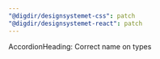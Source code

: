 ```yaml
---
"@digdir/designsystemet-css": patch
"@digdir/designsystemet-react": patch
---
```


AccordionHeading: Correct name on types
